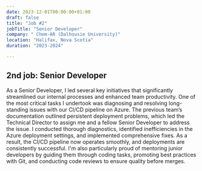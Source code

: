 ```yaml
---
date: 2023-12-01T00:00:00+01:00
draft: false
title: "Job #2"
jobTitle: "Senior Developer"
company: " Chem-AR (Dalhousie University)"
location: "Halifax, Nova Scotia"
duration: "2023-2024"

---
```

## 2nd job: Senior Developer

As a Senior Developer, I led several key initiatives that significantly streamlined our internal processes and enhanced team productivity.
One of the most critical tasks I undertook was diagnosing and resolving long-standing issues with our CI/CD pipeline on Azure. The previous team’s documentation outlined persistent deployment problems, which led the Technical Director to assign me and a fellow Senior Developer to address the issue. I conducted thorough diagnostics, identified inefficiencies in the Azure deployment settings, and implemented comprehensive fixes. As a result, the CI/CD pipeline now operates smoothly, and deployments are consistently successful.
I'm also particularly proud of mentoring junior developers by guiding them through coding tasks, promoting best practices with Git, and conducting code reviews to ensure quality before merges.